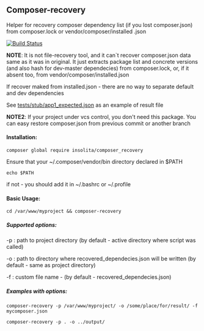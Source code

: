 ## Composer-recovery
Helper for recovery composer dependency list (if you lost composer.json) from composer.lock or vendor/composer/installed
.json

[![Build Status](https://travis-ci.org/Insolita/composer-recovery.svg?branch=master)](https://travis-ci.org/Insolita/composer-recovery)

**NOTE**: It is not file-recovery tool, and it can`t recover composer.json data same as it was in original. It just
 extracts package list and concrete versions (and also hash for dev-master dependecies) from composer.lock, or, if it
  absent too, from vendor/composer/installed.json 
  
  If recover maked from installed.json - there are no way to separate default and dev dependencies
  
  See [tests/stub/app1_expected.json](tests/stub/app1_expected.json) as an example of result file
  
 **NOTE2**: If your project under vcs control, you don't need this package. You can easy restore composer.json from
  previous commit or another branch

#### Installation:
 
`composer global require insolita/composer_recovery`

Ensure that your ~/.composer/vendor/bin directory declared in $PATH

`echo $PATH`

if not - you should add it in ~/.bashrc or ~/.profile

#### Basic Usage:

`cd /var/www/myproject && composer-recovery`

##### Supported options:

   -p : path to project directory (by default - active directory where script was called)
   
   -o : path to directory where recovered_dependecies.json will be written (by default - same as project directory)
   
   -f : custom file name - (by default - recovered_dependecies.json)
   
##### Examples with options:

`composer-recovery -p /var/www/myproject/ -o /some/place/for/result/ -f mycomposer.json`

`composer-recovery -p . -o ../output/`   
